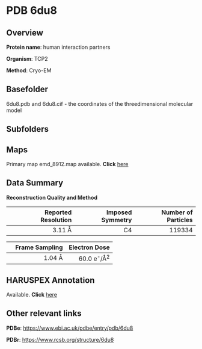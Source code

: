 # PDB 6du8

## Overview

**Protein name**: human interaction partners

**Organism**: TCP2

**Method**: Cryo-EM

## Basefolder

6du8.pdb and 6du8.cif - the coordinates of the threedimensional molecular model

## Subfolders









## Maps

Primary map emd_8912.map available. **Click** [here](http://ftp.wwpdb.org/pub/emdb/structures/EMD-8912/map/) 

## Data Summary
**Reconstruction Quality and Method**

|   | Reported Resolution | Imposed Symmetry | Number of Particles |
|---|-------------:|----------------:|--------------:|
|   |3.11 Å|C4|119334|

|   | Frame Sampling | Electron Dose |
|---|-------------:|----------------:|
|   |1.04 Å|60.0 e<sup>-</sup>/Å<sup>2</sup>|

## HARUSPEX Annotation

Available. **Click** [here](https://zenodo.org/record/3820223)

## Other relevant links 
**PDBe**:  https://www.ebi.ac.uk/pdbe/entry/pdb/6du8
 
**PDBr**: https://www.rcsb.org/structure/6du8 
